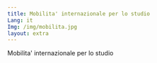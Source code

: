 ```yaml
---
title: Mobilita' internazionale per lo studio
Lang: it
Img: /img/mobilita.jpg
layout: extra
---
```

Mobilita' internazionale per lo studio
